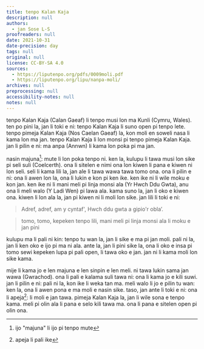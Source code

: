 ```yaml
---
title: tenpo Kalan Kaja
description: null
authors:
  - jan Sose L-S
proofreaders: null
date: 2021-10-31
date-precision: day
tags: null
original: null
license: CC-BY-SA 4.0
sources:
  - https://liputenpo.org/pdfs/0009moli.pdf
  - https://liputenpo.org/lipu/nanpa-moli/
archives: null
preprocessing: null
accessibility-notes: null
notes: null
---
```


tenpo Kalan Kaja (Calan Gaeaf) li tenpo musi lon ma Kunli (Cymru, Wales). ten po pini la, jan li toki e ni: tenpo Kalan Kaja li suno open pi tenpo lete. tenpo pimeja Kalan Kaja (Nos Caelan Gaeaf) la, kon moli en soweli nasa li kama lon ma jan. tenpo Kalan Kaja li lon monsi pi tenpo pimeja Kalan Kaja. jan li pilin e ni: ma anpa (Annwn) li kama lon poka pi ma jan.

nasin majuna[^1]: mute li lon poka tenpo ni. ken la, kulupu li tawa musi lon sike pi seli suli (Coelcerth). ona li sitelen e nimi ona lon kiwen li pana e kiwen ni lon seli. seli li kama lili la, jan ale li tawa wawa tawa tomo ona. ona li pilin e ni: ona li awen lon la, ona li lukin e kon pi ken ike. ken ike ni li wile moku e kon jan. ken ike ni li mani meli pi linja monsi ala (Yr Hwch Ddu Gwta), anu ona li meli walo (Y Ladi Wen) pi lawa ala. kama suno la, jan li oko e kiwen ona. kiwen li lon ala la, jan pi kiwen ni li moli lon sike. jan lili li toki e ni:

[^1]: ijo "majuna" li ijo pi tenpo mute

> Adref, adref, am y cyntaf', Hwch ddu gwta a gipio'r obla’.

> tomo, tomo, kepeken tenpo lili, mani meli pi linja monsi ala li moku e jan pini

kulupu ma li pali ni kin: tenpo tu wan la, jan li sike e ma pi jan moli. pali ni la, jan li ken oko e ijo pi ma ni ala. ante la, jan li pini sike la, ona li oko e insa pi tomo sewi kepeken lupa pi pali open, li tawa oko e jan. jan ni li kama moli lon sike kama.

mije li kama jo e len majuna e len sinpin e len meli. ni tawa lukin sama jan wawa (Gwrachod). ona li pali e kalama suli tawa ni: ona li kama jo e kili suwi. jan li pilin e ni: pali ni la, kon ike li weka tan ma. meli walo li jo e pilin tu wan: ken la, ona li awen pona e ma moli e nasin sike. taso, jan ante li toki e ni: ona li apeja[^2]: li moli e jan tawa. pimeja Kalan Kaja la, jan li wile sona e tenpo kama. meli pi olin ala li pana e selo kili tawa ma. ona li pana e sitelen open pi olin ona.

[^2]: apeja li pali ike